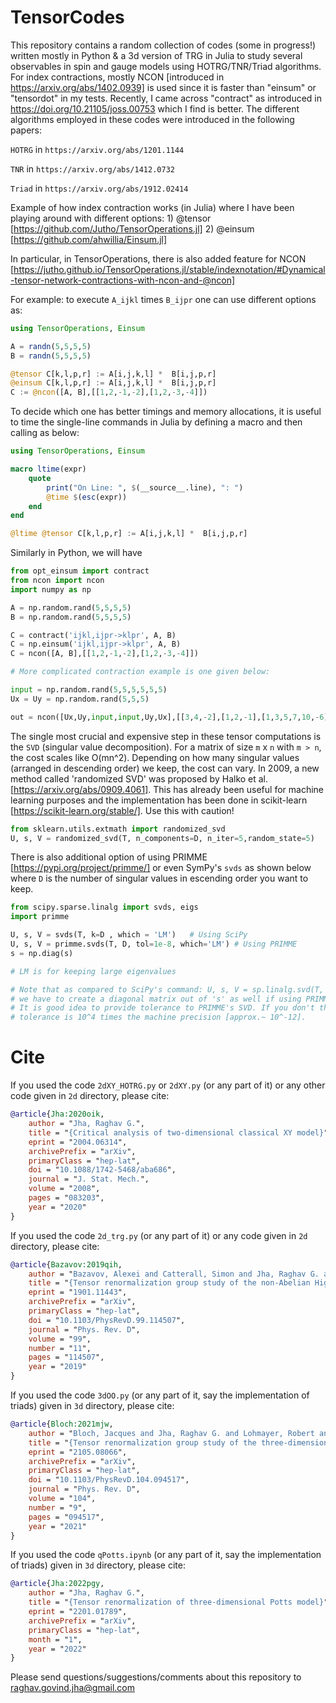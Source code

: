 # TensorCodes
This repository contains a random collection of codes (some in progress!) written mostly in Python & a 3d version of TRG in Julia to study several
observables in spin and gauge models using HOTRG/TNR/Triad algorithms. For index contractions, mostly NCON [introduced in
https://arxiv.org/abs/1402.0939] is used since it is faster than "einsum" or "tensordot" in my tests. Recently, 
I came across "contract" as introduced in https://doi.org/10.21105/joss.00753 which I find is better. 
The different algorithms employed in these codes were introduced in the following papers: 

`HOTRG` in `https://arxiv.org/abs/1201.1144`  

`TNR` in `https://arxiv.org/abs/1412.0732`

`Triad` in `https://arxiv.org/abs/1912.02414`

Example of how index contraction works (in Julia) where I have been playing around with different options: 1) @tensor [https://github.com/Jutho/TensorOperations.jl] 2) @einsum [https://github.com/ahwillia/Einsum.jl] 

In particular, in TensorOperations, there is also added feature for NCON 
[https://jutho.github.io/TensorOperations.jl/stable/indexnotation/#Dynamical-tensor-network-contractions-with-ncon-and-@ncon] 

For example: to execute `A_ijkl` times `B_ijpr` one can use different options as:

```julia
using TensorOperations, Einsum

A = randn(5,5,5,5)
B = randn(5,5,5,5)

@tensor C[k,l,p,r] := A[i,j,k,l] *  B[i,j,p,r]
@einsum C[k,l,p,r] := A[i,j,k,l] *  B[i,j,p,r]
C := @ncon([A, B],[[1,2,-1,-2],[1,2,-3,-4]])
```

To decide which one has better timings and memory allocations, it is useful to time the single-line commands in Julia 
by defining a macro and then calling as below:

```julia
using TensorOperations, Einsum

macro ltime(expr)
    quote
        print("On Line: ", $(__source__.line), ": ")
        @time $(esc(expr))
    end
end

@ltime @tensor C[k,l,p,r] := A[i,j,k,l] *  B[i,j,p,r]
```


Similarly in Python, we will have

```python 
from opt_einsum import contract
from ncon import ncon 
import numpy as np 

A = np.random.rand(5,5,5,5)
B = np.random.rand(5,5,5,5)

C = contract('ijkl,ijpr->klpr', A, B)
C = np.einsum('ijkl,ijpr->klpr', A, B)
C = ncon([A, B],[[1,2,-1,-2],[1,2,-3,-4]])

# More complicated contraction example is one given below:

input = np.random.rand(5,5,5,5,5,5)
Ux = Uy = np.random.rand(5,5,5)

out = ncon([Ux,Uy,input,input,Uy,Ux],[[3,4,-2],[1,2,-1],[1,3,5,7,10,-6],[2,4,6,8,-5,10],[5,6,-3],[7,8,-4]])
```

The single most crucial and expensive step in these tensor computations is the `SVD` (singular value decomposition). 
For a matrix of size `m` x `n` with `m > n`, the cost scales like O(mn^2). Depending on how many
singular values (arranged in descending order) we keep, the cost can vary. In 2009, a new 
method called 'randomized SVD' was proposed by Halko et al. [https://arxiv.org/abs/0909.4061]. 
This has already been useful for machine learning purposes and the implementation has been done 
in scikit-learn [https://scikit-learn.org/stable/]. Use this with caution! 

```python 
from sklearn.utils.extmath import randomized_svd
U, s, V = randomized_svd(T, n_components=D, n_iter=5,random_state=5)
```

There is also additional option of using PRIMME [https://pypi.org/project/primme/] or even SymPy's `svds` as shown below
where `D` is the number of singular values in escending order you want to keep. 

```python 
from scipy.sparse.linalg import svds, eigs
import primme 

U, s, V = svds(T, k=D , which = 'LM')   # Using SciPy
U, s, V = primme.svds(T, D, tol=1e-8, which='LM') # Using PRIMME
s = np.diag(s)

# LM is for keeping large eigenvalues 

# Note that as compared to SciPy's command: U, s, V = sp.linalg.svd(T, full_matrices=False) 
# we have to create a diagonal matrix out of 's' as well if using PRIMME/svds
# It is good idea to provide tolerance to PRIMME's SVD. If you don't then 
# tolerance is 10^4 times the machine precision [approx.~ 10^-12]. 

```

# Cite 

If you used the code `2dXY_HOTRG.py` or `2dXY.py` (or any part of it) or any other code given in `2d` directory, please cite:

```bibtex
@article{Jha:2020oik,
    author = "Jha, Raghav G.",
    title = "{Critical analysis of two-dimensional classical XY model}",
    eprint = "2004.06314",
    archivePrefix = "arXiv",
    primaryClass = "hep-lat",
    doi = "10.1088/1742-5468/aba686",
    journal = "J. Stat. Mech.",
    volume = "2008",
    pages = "083203",
    year = "2020"
}
```


If you used the code `2d_trg.py` (or any part of it) or any code given in `2d` directory, please cite:

```bibtex
@article{Bazavov:2019qih,
    author = "Bazavov, Alexei and Catterall, Simon and Jha, Raghav G. and Unmuth-Yockey, Judah",
    title = "{Tensor renormalization group study of the non-Abelian Higgs model in two dimensions}",
    eprint = "1901.11443",
    archivePrefix = "arXiv",
    primaryClass = "hep-lat",
    doi = "10.1103/PhysRevD.99.114507",
    journal = "Phys. Rev. D",
    volume = "99",
    number = "11",
    pages = "114507",
    year = "2019"
}
```


If you used the code `3dOO.py` (or any part of it, say the implementation of triads) given in `3d` directory, please cite:

```bibtex
@article{Bloch:2021mjw,
    author = "Bloch, Jacques and Jha, Raghav G. and Lohmayer, Robert and Meister, Maximilian",
    title = "{Tensor renormalization group study of the three-dimensional O(2) model}",
    eprint = "2105.08066",
    archivePrefix = "arXiv",
    primaryClass = "hep-lat",
    doi = "10.1103/PhysRevD.104.094517",
    journal = "Phys. Rev. D",
    volume = "104",
    number = "9",
    pages = "094517",
    year = "2021"
}
```


If you used the code `qPotts.ipynb` (or any part of it, say the implementation of triads) given in `3d` directory, please cite:

```bibtex
@article{Jha:2022pgy,
    author = "Jha, Raghav G.",
    title = "{Tensor renormalization of three-dimensional Potts model}",
    eprint = "2201.01789",
    archivePrefix = "arXiv",
    primaryClass = "hep-lat",
    month = "1",
    year = "2022"
}
```
 
Please send questions/suggestions/comments about this repository to raghav.govind.jha@gmail.com
